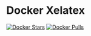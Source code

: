Docker Xelatex
==============

[![Docker Stars](https://img.shields.io/docker/stars/ajiob/docker-xelatex-fonts.svg?style=flat-square)]()
[![Docker Pulls](https://img.shields.io/docker/pulls/ajiob/docker-xelatex-fonts.svg?style=flat-square)]()
